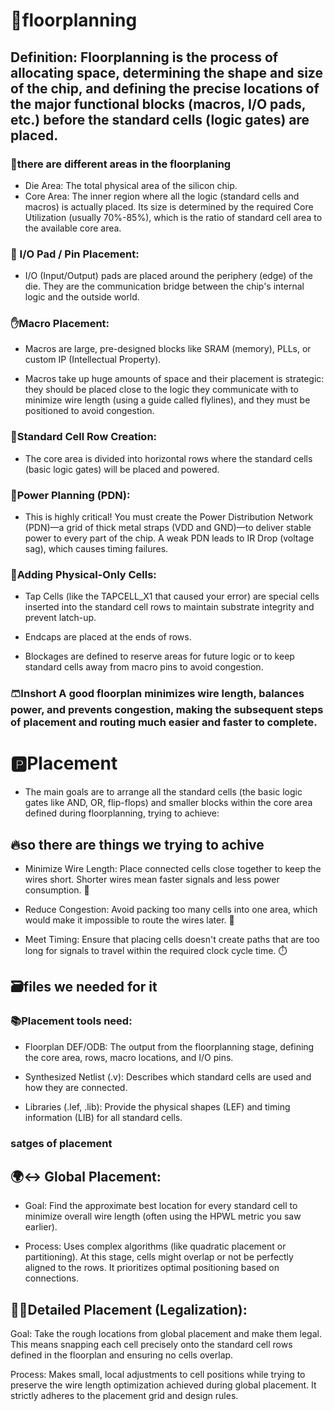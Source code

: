 
# 💪floorplanning 

## Definition: Floorplanning is the process of allocating space, determining the shape and size of the chip, and defining the precise locations of the major functional blocks (macros, I/O pads, etc.) before the standard cells (logic gates) are placed.

### 🌆there are different areas in the floorplaning

- Die Area: The total physical area of the silicon chip.
- Core Area: The inner region where all the logic (standard cells and macros) is actually placed. Its size is determined by the required Core Utilization (usually 70%-85%), which is the ratio of standard cell area to the available core area.

### 📍 I/O Pad / Pin Placement:
- I/O (Input/Output) pads are placed around the periphery (edge) of the die. They are the        communication bridge between the chip's internal logic and the outside world.

### ✋Macro Placement:

- Macros are large, pre-designed blocks like SRAM (memory), PLLs, or custom IP (Intellectual Property).

- Macros take up huge amounts of space and their placement is strategic: they should be placed close to the logic they communicate with to minimize wire length (using a guide called flylines), and they must be positioned to avoid congestion.


### 📱Standard Cell Row Creation:

- The core area is divided into horizontal rows where the standard cells (basic logic gates) will be placed and powered.

### 🪫Power Planning (PDN):

- This is highly critical! You must create the Power Distribution Network (PDN)—a grid of thick metal straps (VDD and GND)—to deliver stable power to every part of the chip. A weak PDN leads to IR Drop (voltage sag), which causes timing failures.

### 📱Adding Physical-Only Cells:

- Tap Cells (like the TAPCELL_X1 that caused your error) are special cells inserted into the standard cell rows to maintain substrate integrity and prevent latch-up.

- Endcaps are placed at the ends of rows.

- Blockages are defined to reserve areas for future logic or to keep standard cells away from macro pins to avoid congestion.

### 🩳Inshort A good floorplan minimizes wire length, balances power, and prevents congestion, making the subsequent steps of placement and routing much easier and faster to complete.


# 🅿️Placement 

- The main goals are to arrange all the standard cells (the basic logic gates like AND, OR, flip-flops) and smaller blocks within the core area defined during floorplanning, trying to achieve:

## 🔥so there are things we trying to achive 

- Minimize Wire Length: Place connected cells close together to keep the wires short. Shorter wires mean faster signals and less power consumption. 📏

- Reduce Congestion: Avoid packing too many cells into one area, which would make it impossible to route the wires later. 🚦

- Meet Timing: Ensure that placing cells doesn't create paths that are too long for signals to  travel within the required clock cycle time. ⏱️


## 🗃️files we needed for it

### 📚Placement tools need:

- Floorplan DEF/ODB: The output from the floorplanning stage, defining the core area, rows, macro locations, and I/O pins.

- Synthesized Netlist (.v): Describes which standard cells are used and how they are connected.

- Libraries (.lef, .lib): Provide the physical shapes (LEF) and timing information (LIB) for all standard cells. 

### satges of placement 

## 🌍↔️ Global Placement: 

- Goal: Find the approximate best location for every standard cell to minimize overall wire length (often using the HPWL metric you saw earlier).

- Process: Uses complex algorithms (like quadratic placement or partitioning). At this stage, cells might overlap or not be perfectly aligned to the rows. It prioritizes optimal positioning based on connections.

## 📏✅Detailed Placement (Legalization): 

Goal: Take the rough locations from global placement and make them legal. This means snapping each cell precisely onto the standard cell rows defined in the floorplan and ensuring no cells overlap.

Process: Makes small, local adjustments to cell positions while trying to preserve the wire length optimization achieved during global placement. It strictly adheres to the placement grid and design rules.











